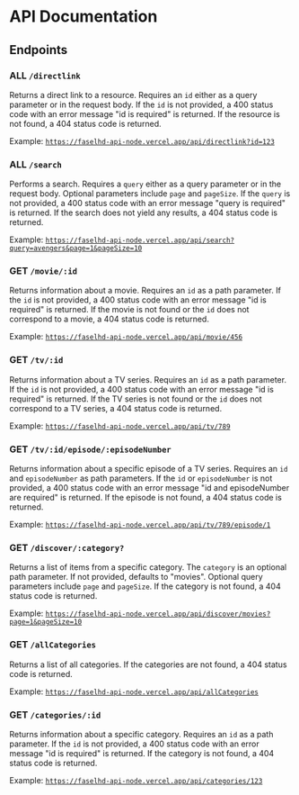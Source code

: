 # API Documentation

## Endpoints

### ALL `/directlink`

Returns a direct link to a resource. Requires an `id` either as a query parameter or in the request body. If the `id` is not provided, a 400 status code with an error message "id is required" is returned. If the resource is not found, a 404 status code is returned.

Example: [`https://faselhd-api-node.vercel.app/api/directlink?id=123`](https://faselhd-api-node.vercel.app/api/directlink?id=123)

### ALL `/search`

Performs a search. Requires a `query` either as a query parameter or in the request body. Optional parameters include `page` and `pageSize`. If the `query` is not provided, a 400 status code with an error message "query is required" is returned. If the search does not yield any results, a 404 status code is returned.

Example: [`https://faselhd-api-node.vercel.app/api/search?query=avengers&page=1&pageSize=10`](https://faselhd-api-node.vercel.app/api/search?query=avengers&page=1&pageSize=10)

### GET `/movie/:id`

Returns information about a movie. Requires an `id` as a path parameter. If the `id` is not provided, a 400 status code with an error message "id is required" is returned. If the movie is not found or the `id` does not correspond to a movie, a 404 status code is returned.

Example: [`https://faselhd-api-node.vercel.app/api/movie/456`](https://faselhd-api-node.vercel.app/api/movie/456)

### GET `/tv/:id`

Returns information about a TV series. Requires an `id` as a path parameter. If the `id` is not provided, a 400 status code with an error message "id is required" is returned. If the TV series is not found or the `id` does not correspond to a TV series, a 404 status code is returned.

Example: [`https://faselhd-api-node.vercel.app/api/tv/789`](https://faselhd-api-node.vercel.app/api/tv/789)

### GET `/tv/:id/episode/:episodeNumber`

Returns information about a specific episode of a TV series. Requires an `id` and `episodeNumber` as path parameters. If the `id` or `episodeNumber` is not provided, a 400 status code with an error message "id and episodeNumber are required" is returned. If the episode is not found, a 404 status code is returned.

Example: [`https://faselhd-api-node.vercel.app/api/tv/789/episode/1`](https://faselhd-api-node.vercel.app/api/tv/789/episode/1)

### GET `/discover/:category?`

Returns a list of items from a specific category. The `category` is an optional path parameter. If not provided, defaults to "movies". Optional query parameters include `page` and `pageSize`. If the category is not found, a 404 status code is returned.

Example: [`https://faselhd-api-node.vercel.app/api/discover/movies?page=1&pageSize=10`](https://faselhd-api-node.vercel.app/api/discover/movies?page=1&pageSize=10)

### GET `/allCategories`

Returns a list of all categories. If the categories are not found, a 404 status code is returned.

Example: [`https://faselhd-api-node.vercel.app/api/allCategories`](https://faselhd-api-node.vercel.app/api/allCategories)

### GET `/categories/:id`

Returns information about a specific category. Requires an `id` as a path parameter. If the `id` is not provided, a 400 status code with an error message "id is required" is returned. If the category is not found, a 404 status code is returned.

Example: [`https://faselhd-api-node.vercel.app/api/categories/123`](https://faselhd-api-node.vercel.app/api/categories/123)
